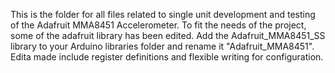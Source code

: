 This is the folder for all files related to single unit development and testing 
of the Adafruit MMA8451 Accelerometer. To fit the needs of the project, some of 
the adafruit library has been edited. Add the Adafruit_MMA8451_SS library to your 
Arduino libraries folder and rename it "Adafruit_MMA8451". Edita made include register 
definitions and flexible writing for configuration.